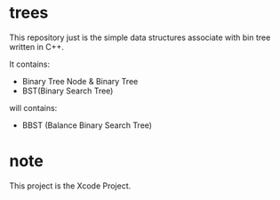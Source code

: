# trees
This repository just is the simple data structures associate with bin tree written in C++.

It contains:
* Binary Tree Node & Binary Tree
* BST(Binary Search Tree)

will contains:
* BBST (Balance Binary Search Tree)

# note
This project is the Xcode Project.
